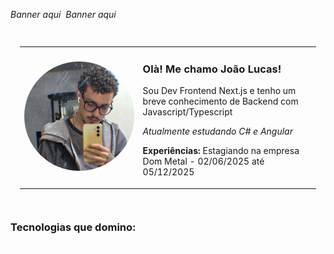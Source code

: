 *Banner aqui*
<img />
*Banner aqui*

<div style="border: 1px solid white; border-radius:6px; padding: 1em">
	<table>
		<tr>
			<td valing="left" width="40%">
				<img src="./imgs/foto.jpg" style="object-fit: cover; height: fit-content; width: 100%; border-radius: 10em;"/>
			</td>
			<td>
				<h3>Olà! Me chamo João Lucas!</h3>
				<p>Sou Dev Frontend Next.js e tenho um breve conhecimento de Backend com Javascript/Typescript</p>
				<p><i>Atualmente estudando C# e Angular</i></p>
				<p><strong>Experiências:</strong> Estagiando na empresa Dom Metal - 02/06/2025 até 05/12/2025</p>	
			</td>
		</tr>
	</table>
</div>

### Tecnologias que domino:
<div style="border: 1px solid white; border-radius: 1em">

</div>